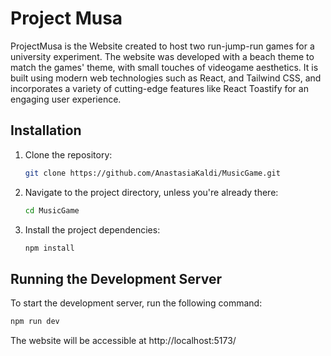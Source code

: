 # Project Musa

ProjectMusa is the Website created to host two run-jump-run games for a university experiment. The website was developed with a beach theme to match the games' theme, with small touches of videogame aesthetics. It is built using modern web technologies such as React, and Tailwind CSS, and incorporates a variety of cutting-edge features like React Toastify for an engaging user experience.

## Installation

1. Clone the repository:

   ```bash
   git clone https://github.com/AnastasiaKaldi/MusicGame.git

   ```

2. Navigate to the project directory, unless you're already there:

   ```bash
   cd MusicGame

   ```

3. Install the project dependencies:

   ```bash
   npm install

   ```

## Running the Development Server

To start the development server, run the following command:

```bash
npm run dev
```

The website will be accessible at http://localhost:5173/
